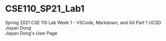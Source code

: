 # CSE110_SP21_Lab1
Spring 2021 CSE 110 Lab Week 1 - VSCode, Markdown, and Git Part 1 UCSD Jiayan Dong  
Jiayan Dong's User Page